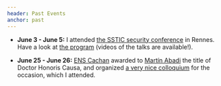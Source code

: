 ```yaml
---
header: Past Events
anchor: past
---
```


* **June 3 - June 5:**
  I attended
  [the SSTIC security conference](https://www.sstic.org/)
  in Rennes.
  Have a look at
  [the program](https://www.sstic.org/2015/programme/)
  (videos of the talks are available!).

* **June 25 - June 26:**
  [ENS Cachan](http://www.ens-cachan.fr/)
  awarded to
  [Martín Abadi](https://en.wikipedia.org/wiki/Mart%C3%ADn_Abadi)
  the title of Doctor Honoris Causa, and organized
  [a very nice colloquium](http://www.lsv.ens-cachan.fr/Events/DHC-2015/)
  for the occasion, which I attended.
